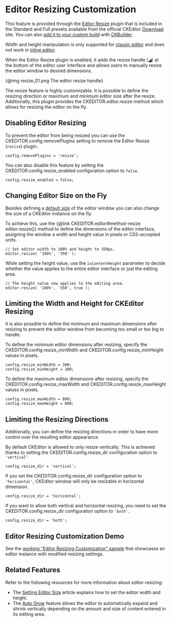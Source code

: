 <!--
Copyright (c) 2003-2017, CKSource - Frederico Knabben. All rights reserved.
For licensing, see LICENSE.md.
-->

# Editor Resizing Customization

<div class="requirements">
	<p>
		This feature is provided through the <a href="http://ckeditor.com/addon/resize">Editor Resize</a> plugin that is included in the Standard and Full presets available from the official CKEditor <a href="http://ckeditor.com/download">Download</a> site. You can also <a href="#!/guide/dev_plugins">add it to your custom build</a> with <a href="http://ckeditor.com/builder">CKBuilder</a>.
	</p>
	<p>
		Width and height manipulation is only supported for <a href="#!/guide/dev_framed">classic editor</a> and does not work in <a href="#!/guide/dev_inline">inline editor</a>.
	</p>
</div>


When the Editor Resize plugin is enabled, it adds the resize handle (<span title="Resize">◢</span>) at the bottom of the editor user interface and allows users to manually resize the editor window to desired dimensions.

{@img resize_01.png The editor resize handle}

The resize feature is highly customizable. It is possible to define the resizing direction or maximum and minimum editor size after the resize. Additionally, this plugin provides the CKEDITOR.editor.resize method which allows for resizing the editor on the fly.

## Disabling Editor Resizing

To prevent the editor from being resized you can use the CKEDITOR.config.removePlugins setting to remove the Editor Resize (`resize`) plugin.

	config.removePlugins = 'resize';

You can also disable this feature by setting the CKEDITOR.config.resize_enabled configuration option to `false`.

	config.resize_enabled = false;


## Changing Editor Size on the Fly

Besides defining a [default size](#!/guide/dev_size) of the editor window you can also change the size of a CKEditor instance on the fly.

To achieve this, use the {@link CKEDITOR.editor#method-resize editor.resize()} method to define the dimensions of the editor interface, assigning the window a width and height value in pixels or CSS-accepted units.

	// Set editor width to 100% and height to 350px.
	editor.resize( '100%', '350' );

While setting the height value, use the `isContentHeight` parameter to decide whether the value applies to the entire editor interface or just the editing area.

	// The height value now applies to the editing area.
	editor.resize( '100%', '350', true );


## Limiting the Width and Height for CKEditor Resizing

It is also possible to define the minimum and maximum dimensions after resizing to prevent the editor window from becoming too small or too big to handle.

To define the minimum editor dimensions after resizing, specify the CKEDITOR.config.resize_minWidth and CKEDITOR.config.resize_minHeight values in pixels.

	config.resize_minWidth = 300;
	config.resize_minHeight = 300;

To define the maximum editor dimensions after resizing, specify the CKEDITOR.config.resize_maxWidth and CKEDITOR.config.resize_maxHeight values in pixels.

	config.resize_maxWidth = 800;
	config.resize_maxHeight = 600;


## Limiting the Resizing Directions

Additionally, you can define the resizing directions in order to have more control over the resulting editor appearance.

By default CKEditor is allowed to only resize vertically. This is achieved thanks to setting the CKEDITOR.config.resize_dir configuration option to `'vertical'`

	config.resize_dir = 'vertical';

If you set the CKEDITOR.config.resize_dir configuration option to `'horizontal'`, CKEditor window will only be resizable in horizontal dimension.

	config.resize_dir = 'horizontal';

If you want to allow both vertical and horizontal resizing, you need to set the CKEDITOR.config.resize_dir configuration option to `'both'`.

	config.resize_dir = 'both';

## Editor Resizing Customization Demo

See the [working "Editor Resizing Customization" sample](../samples/resize.html) that showcases an editor instance with modified resizing settings.

## Related Features

Refer to the following resources for more information about editor resizing:

* The [Setting Editor Size](#!/guide/dev_size) article explains how to set the editor width and height.
* The [Auto Grow](#!/guide/dev_autogrow) feature allows the editor to automatically expand and shrink vertically depending on the amount and size of content entered in its editing area.
